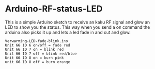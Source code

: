 Arduino-RF-status-LED
=====================

This is a simple Arduino sketch to receive an kaku RF signal and glow an LED to show you the status.
This way when you send a on command the arduino also picks it up and lets a led fade in and out and glow.

```
Verwarming-LED-fade-blink.ino
Unit 66 ID 6 on/off = fade red
Unit 66 ID 7 on = blink red
Unit 66 ID 7 off = blink red/blue
Unit 66 ID 8 on = burn pink
unit 66 ID 8 off = burn orange
